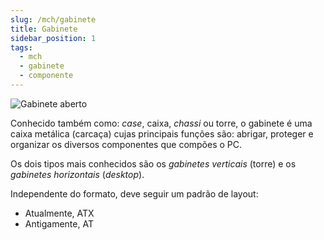 ```yaml
---
slug: /mch/gabinete
title: Gabinete
sidebar_position: 1
tags:
  - mch
  - gabinete
  - componente
---
```


![Gabinete aberto](https://upload.wikimedia.org/wikipedia/commons/thumb/a/a1/Gabinete_abierto.jpg/320px-Gabinete_abierto.jpg)

Conhecido também como: _case_, caixa, _chassi_ ou torre, o gabinete é uma caixa metálica (carcaça) cujas principais funções são: abrigar, proteger e organizar os diversos componentes que compões o PC.

Os dois tipos mais conhecidos são os _gabinetes verticais_ (torre) e os _gabinetes horizontais_ (_desktop_).

Independente do formato, deve seguir um padrão de layout:

- Atualmente, ATX
- Antigamente, AT
